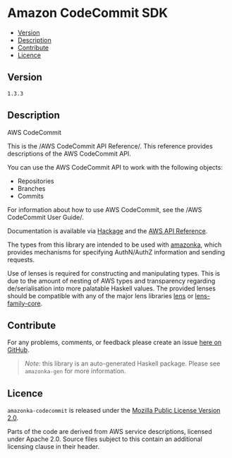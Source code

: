 # Amazon CodeCommit SDK

* [Version](#version)
* [Description](#description)
* [Contribute](#contribute)
* [Licence](#licence)


## Version

`1.3.3`


## Description

AWS CodeCommit

This is the /AWS CodeCommit API Reference/. This reference provides
descriptions of the AWS CodeCommit API.

You can use the AWS CodeCommit API to work with the following objects:

-   Repositories
-   Branches
-   Commits

For information about how to use AWS CodeCommit, see the /AWS CodeCommit
User Guide/.

Documentation is available via [Hackage](http://hackage.haskell.org/package/amazonka-codecommit)
and the [AWS API Reference](http://docs.aws.amazon.com/codecommit/latest/APIReference/Welcome.html).

The types from this library are intended to be used with [amazonka](http://hackage.haskell.org/package/amazonka),
which provides mechanisms for specifying AuthN/AuthZ information and sending requests.

Use of lenses is required for constructing and manipulating types.
This is due to the amount of nesting of AWS types and transparency regarding
de/serialisation into more palatable Haskell values.
The provided lenses should be compatible with any of the major lens libraries
[lens](http://hackage.haskell.org/package/lens) or [lens-family-core](http://hackage.haskell.org/package/lens-family-core).

## Contribute

For any problems, comments, or feedback please create an issue [here on GitHub](https://github.com/brendanhay/amazonka/issues).

> _Note:_ this library is an auto-generated Haskell package. Please see `amazonka-gen` for more information.


## Licence

`amazonka-codecommit` is released under the [Mozilla Public License Version 2.0](http://www.mozilla.org/MPL/).

Parts of the code are derived from AWS service descriptions, licensed under Apache 2.0.
Source files subject to this contain an additional licensing clause in their header.

